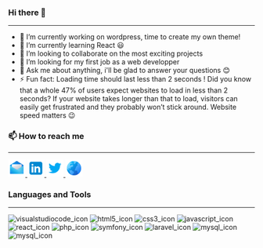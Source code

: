 ### Hi there 👋

---

- 🔭 I’m currently working on wordpress, time to create my own theme!
- 🌱 I’m currently learning React :smiley:
- 👯 I’m looking to collaborate on the most exciting projects
- 🤔 I’m looking for my first job as a web developper
- 💬 Ask me about anything, i'll be glad to answer your questions :blush:
- ⚡ Fun fact: Loading time should last less than 2 seconds ! Did you know that a whole 47% of users expect websites to load in less than 2 seconds? If your website takes longer than that to load, visitors can easily get frustrated and they probably won’t stick around. Website speed matters :wink:

### 📫 How to reach me

---

<a href="mailto:marek.volet@hotmail.fr">
<img src="./images/mail.png" width="35px" alt="mail_icon"/>
</a>
<a href="https://www.linkedin.com/in/marek-volet/">
<img src="./images/linkedin.png" width="35px" alt="linkedin_icon"/>
</a>
<a href="https://twitter.com/rrSyntax">
<img src="./images/twitter.png" width="35px" alt="twitter_icon"/>
</a>
<a href="https://portefolio-m-volet.vercel.app/">
<img src="./images/globe.png" width="35px" alt="globe_icon"/>
</a>

### Languages and Tools

---

<img src="https://cdn.jsdelivr.net/gh/devicons/devicon/icons/vscode/vscode-original.svg" width="30px" alt="visualstudiocode_icon"/> <img src="https://cdn.jsdelivr.net/gh/devicons/devicon/icons/html5/html5-original.svg" width="30px" alt="html5_icon"/>
<img src="https://cdn.jsdelivr.net/gh/devicons/devicon/icons/css3/css3-original.svg" width="30px" alt="css3_icon"/>
<img src="https://cdn.jsdelivr.net/gh/devicons/devicon/icons/javascript/javascript-original.svg" width="30px" alt="javascript_icon"/>
<img src="https://cdn.jsdelivr.net/gh/devicons/devicon/icons/react/react-original.svg" width="30px" alt="react_icon"/>
<img src="https://cdn.jsdelivr.net/gh/devicons/devicon/icons/php/php-original.svg" width="30px" alt="php_icon"/>
<img src="https://cdn.jsdelivr.net/gh/devicons/devicon/icons/symfony/symfony-original.svg" width="30px" alt="symfony_icon"/>
<img src="https://cdn.jsdelivr.net/gh/devicons/devicon/icons/laravel/laravel-plain.svg" width="30px" alt="laravel_icon"/>
<img src="https://cdn.jsdelivr.net/gh/devicons/devicon/icons/mysql/mysql-original.svg" width="30px" alt="mysql_icon"/>
<img src="https://cdn.jsdelivr.net/gh/devicons/devicon/icons/wordpress/wordpress-original.svg" width="30px" alt="mysql_icon"/>
